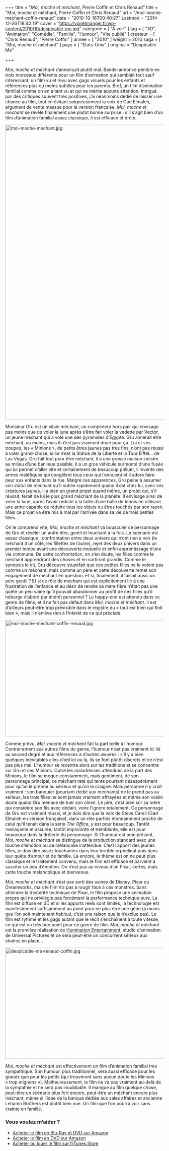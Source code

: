 +++
titre = "<em>Moi, moche et méchant</em>, Pierre Coffin et Chris Renaud"
title = "Moi, moche et méchant, Pierre Coffin et Chris Renaud"
url = "/moi-moche-mechant-coffin-renaud"
date = "2010-10-16T00:40:27"
Lastmod = "2014-12-26T18:42:19"
cover = "https://voiretmanger.fr/wp-content/2010/10/despicable-me.jpg"
categorie = [ "À voir" ]
tag = [ "3D", "Animation", "Comédie", "Famille", "Humour", "Vite oublié" ]
createur = [ "Chris Renaud", "Pierre Coffin" ]
annee = [ "2010" ]
weight = 2010
saga = [ "Moi, moche et méchant" ]
pays = [ "États-Unis" ]
original = "Despicable Me"

+++

<p><em>Moi, moche et méchant</em> s&rsquo;annonçait plutôt mal. Bande-annonce pénible en trois morceaux différents pour un film d&rsquo;animation qui semblait tout sauf intéressant, un film vu et revu avec gags visuels pour les enfants et références plus ou moins subtiles pour les parents. Bref, un film d&rsquo;animation familial comme on en a tant vu et qui ne mérite aucune attention. Intrigué par des critiques souvent très positives, j&rsquo;ai néanmoins dédié de laisser une chance au film, tout en évitant soigneusement la voix de Gad Elmaleh, argument de vente massue pour la version française. <em>Moi, moche et méchant</em> se révèle finalement une plutôt bonne surprise : s&rsquo;il s&rsquo;agit bien d&rsquo;un film d&rsquo;animation familial assez classique, il est efficace et drôle.</p>
<a href="http://www.allocine.fr/film/fichefilm_gen_cfilm=140623.html"><img class="aligncenter" src="https://voiretmanger.fr/wp-content/2010/10/moi-moche-mechant.jpg" border="0" alt="moi-moche-mechant.jpg" width="690" height="936" /></a>
<p>Monsieur Gru est un vilain méchant, un comploteur hors pair qui envisage pas moins que de voler la lune après s&rsquo;être fait voler la vedette par Vector, un jeune méchant qui a volé une des pyramides d&rsquo;Égypte. Gru aimerait être méchant, au moins, mais il n&rsquo;est pas vraiment doué pour ça. Lui et ses troupes, les « Minions », de petits êtres jaunes pas très fins, n&rsquo;ont pas réussi à voler grand-chose, si ce n&rsquo;est la Statue de la Liberté et la Tour Eiffel… de Las Vegas. Gru fait tout pour être méchant, il a une grosse maison sinistre au milieu d&rsquo;une banlieue paisible, il a un gros véhicule surmonté d&rsquo;une fusée qui lui permet d&rsquo;aller vite et certainement de beaucoup polluer, il invente des armes maléfiques qui congèlent tous ceux qui l&rsquo;ennuient et il adore faire peur aux enfants dans la rue. Malgré ces apparences, Gru peine à assumer son statut de méchant qu&rsquo;il oublie rapidement quand il est chez lui, avec ses créatures jaunes. Il a bien un grand projet quand même, un projet qui, s&rsquo;il réussit, ferait de lui le plus grand méchant de la planète. Il envisage ainsi de voler la lune, après l&rsquo;avoir réduite à la taille d&rsquo;une balle de tennis en utilisant une arme capable de réduire tous les objets ou êtres touchés par son rayon. Mais ce projet va être mis à mal par l&rsquo;arrivée dans sa vie de trois petites filles…</p>
<p>On le comprend vite, <em>Moi, moche et méchant</em> va bousculer ce personnage de Gru et révéler un autre être, gentil et touchant à la fois. Le scénario est assez classique : confrontation entre deux univers qui n&rsquo;ont rien à voir (le méchant d&rsquo;un côté, les fillettes de l&rsquo;autre), rejet des deux univers dans un premier temps avant une découverte mutuelle et enfin apprentissage d&rsquo;une vie commune. De cette confrontation, on s&rsquo;en doute, les filles comme le méchant apprendront des choses et en sortiront grandis. Comme le synopsis le dit, Gru découvre stupéfait que ces petites filles ne le voient pas comme un méchant, mais comme un père et cette découverte remet son engagement de méchant en question. Et si, finalement, il faisait aussi un père gentil ? Et si ce rôle de méchant qui est explicitement lié à une frustration de l&rsquo;enfance et au désir de rendre sa mère fière n&rsquo;était pas une quête un peu vaine qu&rsquo;il pouvait abandonner au profit de ces filles qu&rsquo;il héberge d&rsquo;abord par intérêt personnel ? Le happy-end est attendu dans ce genre de films, et il ne fait pas défaut dans <em>Moi, moche et méchant</em>. Il est d&rsquo;ailleurs peut-être trop prévisible dans le registre du &laquo;&nbsp;tout est bien qui finit bien&nbsp;&raquo;, mais il n&rsquo;enlève rien à l&rsquo;intérêt de ce qui précède.</p>
<img class="aligncenter" src="https://voiretmanger.fr/wp-content/2010/10/moi-moche-mechant-coffin-renaud.jpg" border="0" alt="moi-moche-mechant-coffin-renaud.jpg" width="690" height="370" />
<p>Comme prévu, <em>Moi, moche et méchant</em> fait la part belle à l&rsquo;humour. Contrairement aux autres films du genre, l&rsquo;humour n&rsquo;est pas vraiment ici lié au second degré et aux références à d&rsquo;autres œuvres : s&rsquo;il y a bien quelques inévitables clins d&rsquo;œil ici ou là, ils se font plutôt discrets et ce n&rsquo;est pas plus mal. L&rsquo;humour se recentre alors sur les traditions et se concentre sur Gru et ses Minions. Outre les maladresses attendues de la part des Minions, le film se moque constamment, mais gentiment, de son personnage principal, ce méchant raté qui tente pourtant désespérément pour qu&rsquo;on le prenne au sérieux et qu&rsquo;on le craigne. Mais personne n&rsquo;y croit vraiment : son banquier (pourtant dédié aux méchants) ne le prend pas au sérieux, les trois filles ne sont jamais vraiment effrayées et même son voisin doute quand Gru menace de tuer son chien. Le pire, c&rsquo;est bien sûr sa mère qui considère son fils avec dédain, voire l&rsquo;ignore totalement. Ce personnage de Gru est vraiment réussi, et je dois dire que la voix de Steve Carell (Gad Elmaleh en version française), dans un rôle parfois étonnamment proche de celui qu&rsquo;il tenait dans la série <em>The Office</em>, y est pour beaucoup. Tantôt menaçante et assurée, tantôt implorante et tremblante, elle est pour beaucoup dans la drôlerie du personnage. Si l&rsquo;humour est omniprésent, <em>Moi, moche et méchant</em> se distingue de la production standard avec une touche d&rsquo;émotion ou de mélancolie inattendue. C&rsquo;est l&rsquo;apport des jeunes filles, je dois dire assez touchantes dans leur terrible orphelinat puis dans leur quête d&rsquo;amour et de famille. Là encore, le thème est on ne peut plus classique et le traitement convenu, mais le film est efficace et parvient à susciter un peu d&rsquo;émotion. On n&rsquo;est pas au niveau d&rsquo;un Pixar, certes, mais cette touche mélancolique et bienvenue.</p>
<p><em>Moi, moche et méchant</em> n&rsquo;est pas sorti des usines de Disney, Pixar ou Dreamworks, mais le film n&rsquo;a pas à rougir face à ces monstres. Sans atteindre la dextérité technique de Pixar, le film propose une animation propre qui ne privilégie pas forcément la performance technique pure. Le film est diffusé en 3D et si les apports réels sont limités, la technologie est manifestement suffisamment au point pour ne plus être une gêne (à moins que l&rsquo;on soit maintenant habitué, c&rsquo;est une raison que je n&rsquo;exclue pas). Le film est rythmé et les gags autant que le récit s&rsquo;enchaînent à toute vitesse, ce qui est un très bon point pour ce genre de film. <em>Moi, moche et méchant</em> est la première réalisation de <a href="http://en.wikipedia.org/wiki/Illumination_Entertainment">Illumination Entertainment</a>, studio d&rsquo;animation de Universal Pictures et ce sera peut-être un concurrent sérieux aux studios en place…</p>
<img src="https://voiretmanger.fr/wp-content/2010/10/despicable-me-renaud-coffin.jpg" border="0" alt="despicable-me-renaud-coffin.jpg" width="690" height="353" />
<p><em>Moi, moche et méchant</em> est effectivement un film d&rsquo;animation familial très sympathique. Son humour, plus traditionnel, sera aussi efficace pour les grands que pour les petits (qui trouveront sans aucun doute les Minions &laquo;&nbsp;trop mignons&nbsp;&raquo;). Malheureusement, le film ne va pas vraiment au-delà de la sympathie et ne sera pas inoubliable. Il manque au film quelque chose, peut-être un scénario plus fort encore, peut-être un méchant encore plus méchant, même si l&rsquo;idée de la banque dédiée aux sales affaires et ancienne Lehamn Brothers est plutôt bien vue. Un film que l&rsquo;on pourra voir sans crainte en famille.</p>
<div class="amazon">
<h3>Vous voulez m&rsquo;aider ?</h3>
<ul>
<li><a href="http://www.amazon.fr/gp/product/B0045Y1JCK/ref=as_li_ss_tl?ie=UTF8&#038;tag=leblogdenic07-21&#038;linkCode=as2&#038;camp=1642&#038;creative=19458&#038;creativeASIN=B0045Y1JCK">Acheter le film en Blu-Ray et DVD sur Amazon</a></li>
<li><a href="http://www.amazon.fr/gp/product/B0045Y1JCA/ref=as_li_ss_tl?ie=UTF8&#038;tag=leblogdenic07-21&#038;linkCode=as2&#038;camp=1642&#038;creative=19458&#038;creativeASIN=B0045Y1JCA">Acheter le film en DVD sur Amazon</a></li>
<li><a href="https://itunes.apple.com/fr/movie/moi-moche-et-mechant/id402248509">Acheter ou louer le film sur l&rsquo;iTunes Store</a></li>
</ul>
</div>

